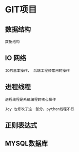 # GIT项目

## 数据结构
    数据结构

## IO 网络
    IO的基本操作， 后端工程师常用的操作
    
## 进程线程
    进程线程是系统编程的核心操作

    Joy 也修改了这一部分，python线程不行

## 正则表达式
    
## MYSQL数据库

